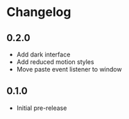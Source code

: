 # Changelog

## 0.2.0

- Add dark interface
- Add reduced motion styles
- Move paste event listener to window

## 0.1.0

- Initial pre-release
